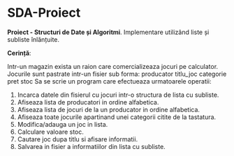 # SDA-Proiect
**Proiect - Structuri de Date și Algoritmi**. Implementare utilizând liste și subliste înlănțuite.

**Cerință**:

Intr-un magazin exista un raion care comercializeaza jocuri pe calculator. Jocurile sunt
pastrate intr-un fisier sub forma: producator titlu_joc categorie pret stoc
Sa se scrie un program care efectueaza urmatoarele operatii:
1. Incarca datele din fisierul cu jocuri intr-o structura de lista cu subliste.
2. Afiseaza lista de producatori in ordine alfabetica.
3. Afiseaza lista de jocuri de la un producator in ordine alfabetica.
4. Afiseaza toate jocurile apartinand unei categorii citite de la tastatura.
5. Modifica/adauga un joc in lista.
6. Calculare valoare stoc.
7. Cautare joc dupa titlu si afisare informatii.
8. Salvarea in fisier a informatiilor din lista cu subliste. 
